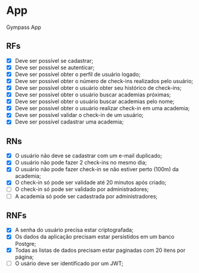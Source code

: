 # App

Gympass App

## RFs

- [x] Deve ser possível se cadastrar;
- [x] Deve ser possível se autenticar;
- [x] Deve ser possível obter o perfil de usuário logado;
- [x] Deve ser possível obter o número de check-ins realizados pelo usuário;
- [x] Deve ser possível obter o usuário obter seu histórico de check-ins;
- [x] Deve ser possível obter o usuário buscar academias próximas;
- [x] Deve ser possível obter o usuário buscar academias pelo nome;
- [x] Deve ser possível obter o usuário realizar check-in em uma academia;
- [x] Deve ser possível validar o check-in de um usuário;
- [x] Deve ser possível cadastrar uma academia;

## RNs

- [x] O usuário não deve se cadastrar com um e-mail duplicado;
- [x] O usuário não pode fazer 2 check-ins no mesmo dia;
- [x] O usuário não pode fazer check-in se não estiver perto (100m) da academia;
- [x] O check-in só pode ser validade até 20 minutos após criado;
- [ ] O check-in só pode ser validado por administradores;
- [ ] A academia só pode ser cadastrada por administradores;

## RNFs

- [x] A senha do usuário precisa estar criptografada;
- [x] Os dados da aplicação precisam estar persistidos em um banco Postgre;
- [x] Todas as listas de dados precisam estar paginadas com 20 itens por página;
- [ ] O usário deve ser identificado por um JWT;